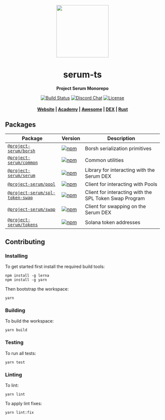<div align="center">
  <img height="170" src="http://github.com/project-serum/awesome-serum/blob/master/logo-serum.png?raw=true" />

  <h1>serum-ts</h1>

  <p>
    <strong>Project Serum Monorepo</strong>
  </p>

  <p>
    <a href="https://travis-ci.com/project-serum/serum-ts"><img alt="Build Status" src="https://travis-ci.com/project-serum/serum-ts.svg?branch=master" /></a>
    <a href="https://discord.com/channels/739225212658122886"><img alt="Discord Chat" src="https://img.shields.io/discord/739225212658122886?color=blueviolet" /></a>
    <a href="https://opensource.org/licenses/Apache-2.0"><img alt="License" src="https://img.shields.io/github/license/project-serum/serum-dex?color=blue" /></a>
  </p>

  <h4>
    <a href="https://projectserum.com/">Website</a>
    <span> | </span>
    <a href="https://serum-academy.com/en/">Academy</a>
    <span> | </span>
    <a href="https://github.com/project-serum/awesome-serum">Awesome</a>
    <span> | </span>
    <a href="https://dex.projectserum.com/#/">DEX</a>
    <span> | </span>
    <a href="https://github.com/project-serum/serum-dex">Rust</a>
  </h4>
</div>

## Packages

| Package                                             | Version                                                                                                                   | Description                                             |
| --------------------------------------------------- | ------------------------------------------------------------------------------------------------------------------------- | ------------------------------------------------------- |
| [`@project-serum/borsh`](/packages/borsh)           | [![npm](https://img.shields.io/npm/v/@project-serum/borsh.svg)](https://www.npmjs.com/package/@project-serum/borsh)           | Borsh serialization primitives |
| [`@project-serum/common`](/packages/common)           | [![npm](https://img.shields.io/npm/v/@project-serum/common.svg)](https://www.npmjs.com/package/@project-serum/common)           | Common utilities |
| [`@project-serum/serum`](/packages/serum)                 | [![npm](https://img.shields.io/npm/v/@project-serum/serum.svg)](https://www.npmjs.com/package/@project-serum/serum)                 | Library for interacting with the Serum DEX |
| [`@project-serum/pool`](/packages/pool)             | [![npm](https://img.shields.io/npm/v/@project-serum/pool.svg)](https://www.npmjs.com/package/@project-serum/pool)             | Client for interacting with Pools |
| [`@project-serum/spl-token-swap`](/packages/spl-token-swap) | [![npm](https://img.shields.io/npm/v/@project-serum/spl-token-swap.svg)](https://www.npmjs.com/package/@project-serum/spl-token-swap)                 | Client for interacting with the SPL Token Swap Program |
| [`@project-serum/swap`](/packages/swap)                 | [![npm](https://img.shields.io/npm/v/@project-serum/swap.svg)](https://www.npmjs.com/package/@project-serum/swap)                 | Client for swapping on the Serum DEX |
| [`@project-serum/tokens`](/packages/tokens)                 | [![npm](https://img.shields.io/npm/v/@project-serum/tokens.svg)](https://www.npmjs.com/package/@project-serum/tokens)                 | Solana token addresses |

## Contributing

### Installing

To get started first install the required build tools:

```
npm install -g lerna
npm install -g yarn
```

Then bootstrap the workspace:

```
yarn
```

### Building

To build the workspace:

```
yarn build
```

### Testing

To run all tests:

```
yarn test
```

### Linting

To lint:

```
yarn lint
```

To apply lint fixes:

```
yarn lint:fix
```
